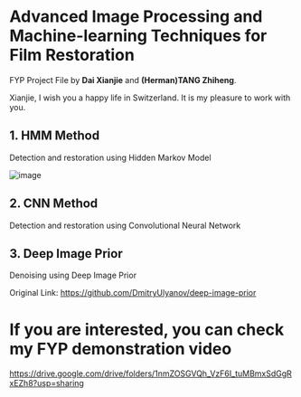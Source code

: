 # Advanced Image Processing and Machine-learning Techniques for Film Restoration

FYP Project File by **Dai Xianjie** and **(Herman)TANG Zhiheng**.

Xianjie, I wish you a happy life in Switzerland. It is my pleasure to work with you.

## 1. HMM Method 

Detection and restoration using Hidden Markov Model

![image]()

## 2. CNN Method

Detection and restoration using Convolutional Neural Network

## 3. Deep Image Prior

Denoising using Deep Image Prior

Original Link: https://github.com/DmitryUlyanov/deep-image-prior

# If you are interested, you can check my FYP demonstration video

https://drive.google.com/drive/folders/1nmZOSGVQh_VzF6I_tuMBmxSdGgRxEZh8?usp=sharing


